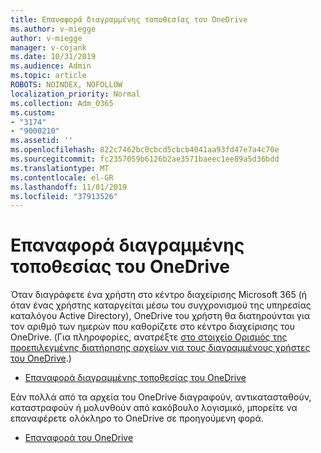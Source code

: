 ```yaml
---
title: Επαναφορά διαγραμμένης τοποθεσίας του OneDrive
ms.author: v-miegge
author: v-miegge
manager: v-cojank
ms.date: 10/31/2019
ms.audience: Admin
ms.topic: article
ROBOTS: NOINDEX, NOFOLLOW
localization_priority: Normal
ms.collection: Adm_O365
ms.custom:
- "3174"
- "9000210"
ms.assetid: ''
ms.openlocfilehash: 822c7462bc0cbcd5cbcb4041aa93fd47e7a4c70e
ms.sourcegitcommit: fc2357059b6126b2ae3571baeec1ee89a5d36bdd
ms.translationtype: MT
ms.contentlocale: el-GR
ms.lasthandoff: 11/01/2019
ms.locfileid: "37913526"
---
```

# <a name="restore-a-deleted-onedrive-site"></a>Επαναφορά διαγραμμένης τοποθεσίας του OneDrive

Όταν διαγράφετε ένα χρήστη στο κέντρο διαχείρισης Microsoft 365 (ή όταν ένας χρήστης καταργείται μέσω του συγχρονισμού της υπηρεσίας καταλόγου Active Directory), OneDrive του χρήστη θα διατηρούνται για τον αριθμό των ημερών που καθορίζετε στο κέντρο διαχείρισης του OneDrive. (Για πληροφορίες, ανατρέξτε [στο στοιχείο Ορισμός της προεπιλεγμένης διατήρησης αρχείων για τους διαγραμμένους χρήστες του OneDrive](https://docs.microsoft.com/onedrive/set-retention).)

* [Επαναφορά διαγραμμένης τοποθεσίας του OneDrive](https://docs.microsoft.com/onedrive/restore-deleted-onedrive)

Εάν πολλά από τα αρχεία του OneDrive διαγραφούν, αντικατασταθούν, καταστραφούν ή μολυνθούν από κακόβουλο λογισμικό, μπορείτε να επαναφέρετε ολόκληρο το OneDrive σε προηγούμενη φορά.

* [Επαναφορά του OneDrive](https://support.office.com/article/Restore-your-OneDrive-fa231298-759d-41cf-bcd0-25ac53eb8a15)